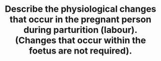 ---
title: "Describe the physiological changes that occur in the pregnant person during parturition (labour). (Changes that occur within the foetus are not required)."
entityType: SAQ
exam: PEX
college: CICM
year: 2024
sitting: B
question: 17
passRate: 39
EC_expectedDomains:
- "consideration of the alterations of the uterus, and the hormonal changes during labour, as well as discussion of the effects of this on the other body systems"
- "Cardiovascular and respiratory changes held most of the mark weighting; however, gastrointestinal, metabolic, and neuronal changes were also required"
- "structured using the 3 stages of labour to explain the hormonal changes that initiate and maintain labour (oxytocin and positive feedback the primary but not the only factor described), changes to the cervix, uterine muscle and active muscular effort, delivery of neonate and placenta, and uterine mechanisms to limit blood loss"
- "description of cardiovascular and respiratory changes should follow with some detail about pain/endorphins, abdominal pressure/LOS sphincter, and metabolic changes (lactate/glucose utilisation) also expected"
EC_errorsCommon:
- "Physiological changes throughout pregnancy were not required"
---